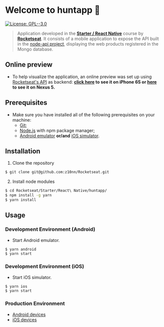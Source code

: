 # Welcome to huntapp 👋
[![License: GPL--3.0](https://img.shields.io/badge/License-GPL--3.0-yellow.svg)](https://www.gnu.org/licenses/gpl-3.0.en.html)

> Application developed in the **[Starter / React Native](https://rocketseat.com.br/starter)** course by **[Rocketseat](https://rocketseat.com.br/)**.
> It consists of a mobile application to expose the API built in the [node-api project](https://z10nn.github.io/Rocketseat/Starter/NodeJS/node-api/), displaying the web products registered in the Mongo database.

## Online preview
* To help visualize the application, an online preview was set up using [Rocketseat's API](https://rocketseat-node.herokuapp.com/api/products) as backend: **[click here](https://appetize.io/embed/8bnmakzrptf1hv9dq7v7bnteem?autoplay=true&debug=true&device=iphone6s&deviceColor=black&embed=true&orientation=portrait&screenOnly=false&xDocMsg=true&xdocMsg=true&params=%7B%22EXKernelLaunchUrlDefaultsKey%22:%22exp:%2F%2Fexpo.io%2F@z10n%2F1f4916%2BEuyPBsMWf%22,%22EXKernelDisableNuxDefaultsKey%22:true%7D&scale=75&osVersion=13.3) to see it on iPhone 6S or [here](https://appetize.io/embed/xc1w6f1krd589zhp22a0mgftyw?autoplay=true&debug=true&device=nexus5&deviceColor=black&embed=true&launchUrl=exp:%2F%2Fexpo.io%2F@z10n%2F1f4916%2BAmgycRogk&orientation=portrait&screenOnly=false&xDocMsg=true&xdocMsg=true&params=%7B%22EXKernelLaunchUrlDefaultsKey%22:%22exp:%2F%2Fexpo.io%2F@z10n%2F1f4916%2BAmgycRogk%22,%22EXKernelDisableNuxDefaultsKey%22:true%7D&scale=75&osVersion=8.1) to see it on Nexus 5.**

## Prerequisites
* Make sure you have installed all of the following prerequisites on your machine:
  * [Git](https://git-scm.com/downloads);
  * [Node.js](https://nodejs.org/en/download/) with npm package manager;
  * [Android emulator](https://react-native.rocketseat.dev/android/emulador) **or/and** [iOS simulator](https://react-native.rocketseat.dev/ios/macos).

## Installation
1. Clone the repository
```sh
$ git clone git@github.com:z10nn/Rocketseat.git
```
2. Install node modules
```sh
$ cd Rocketseat/Starter/React\ Native/huntapp/
$ npm install -g yarn
$ yarn install
```

## Usage
### Development Environment (Android)
* Start Android emulator.
```sh
$ yarn android
$ yarn start
```

### Development Environment (iOS)
* Start iOS simulator.
```sh
$ yarn ios
$ yarn start
```

### Production Environment
* [Android devices](https://reactnative.dev/docs/signed-apk-android)
* [iOS devices](https://readybytes.in/blog/how-to-deploy-a-react-native-ios-app-on-the-app-store)